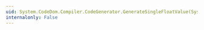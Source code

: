 ```yaml
---
uid: System.CodeDom.Compiler.CodeGenerator.GenerateSingleFloatValue(System.Single)
internalonly: False
---
```

